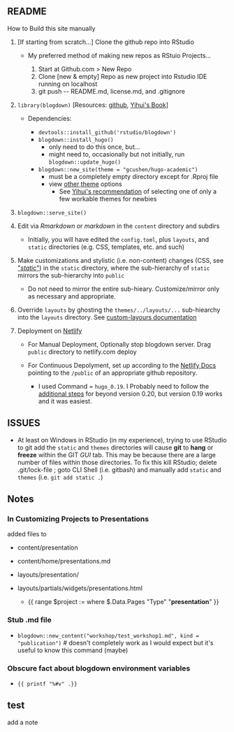 ## README

How to Build this site manually

1. [If starting from scratch...] Clone the github repo into RStudio  

    - My preferred method of making new repos as RStuio Projects...
    
        1. Start at Github.com > New Repo
        1. Clone [new & empty] Repo as new project into Rstudio IDE running on localhost
        1. git push -- README.md, license.md, and .gitignore
    
2. `library(blogdown)` [Resources:  [github](https://github.com/rstudio/blogdown), [Yihui's Book](https://bookdown.org/yihui/blogdown/)]

    - Dependencies:
    
        - `devtools::install_github('rstudio/blogdown')`
        - `blogdown::install_hugo()`
            - only need to do this once, but...
            - might need to, occasionally but not initially, run `blogdown::update_hugo()`
        - `blogdown::new_site(theme = "gcushen/hugo-academic")` 
            - must be a completely empty directory except for .Rproj file
            - view [other theme](https://themes.gohugo.io/) options
                - See [Yihui's recommendation](https://github.com/rstudio/blogdown#blogdown) of selecting one of only a few workable themes for newbies
    
3. `blogdown::serve_site()`
4. Edit via *Rmarkdown* or *markdown* in the `content` directory and subdirs

    - Initially, you will have edited the `config.toml`, plus `layouts`, and `static` directories (e.g. CSS, templates, etc. and such)
    
5. Make customizations and stylistic (i.e. non-content) changes (CSS, see ["*static*"](https://bookdown.org/yihui/blogdown/templates.html)) in the `static` directory, where the sub-hierarchy of `static` mirrors the sub-hierarchy into `public` 

    - Do not need to mirror the entire sub-hieary.  Customize/mirror only as necessary and appropriate.
    
5. Override `layouts` by ghosting the `themes/../layouts/...` sub-hiearchy into the `layouts` directory.  See [custom-layours documentation](https://bookdown.org/yihui/blogdown/custom-layouts.html)

5. Deployment on [Netlify](http://netlify.com)  

    - For Manual Deployment, Optionally stop blogdown server.  Drag `public` directory to netlify.com deploy
    - For Continuous Depolyment, set up according to the [Netlify Docs](https://www.netlify.com/docs/continuous-deployment/) pointing to the `/public` of an appropriate github repository.

        - I used Command = `hugo_0.19`.  I Probably need to follow the [additional steps](https://www.netlify.com/blog/2017/04/11/netlify-plus-hugo-0.20-and-beyond/) for beyond version 0.20, but version 0.19 works and it was easiest.

## ISSUES

- At least on Windows in RStudio (in my experience), trying to use RStudio to git add the `static` and `themes` directories will cause **git** to **hang** or **freeze** within the GIT *GUI* tab.  This may be because there are a large number of files within those directories.  To fix this kill RStudio; delete .git/lock-file ; goto CLI Shell (i.e. gitbash) and manually add `static` and `themes` (i.e. `git add static .`)


## Notes

### In Customizing Projects to Presentations

added files to  

- content/presentation
- content/home/presentations.md
- layouts/presentation/
- layouts/partials/widgets/presentations.html

    - {{ range $project := where $.Data.Pages "Type" "**presentation**" }}
    
### Stub .md file
- `blogdown::new_content("workshop/test_workshop1.md", kind = "publication")`  # doesn't completely work as I would expect but it's useful to know this command (maybe)   


### Obscure fact about blogdown environment variables

- `{{ printf "%#v" .}}`

## test

add a note
    
